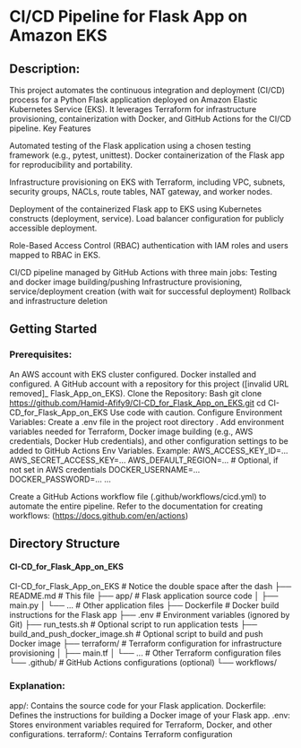 #  CI/CD Pipeline for Flask App on Amazon EKS
##  Description:
 This project automates the continuous integration and deployment (CI/CD) process for a Python Flask application deployed on Amazon Elastic Kubernetes Service (EKS). It leverages Terraform for infrastructure provisioning, containerization with Docker, and GitHub Actions for the CI/CD pipeline.
Key Features

Automated testing of the Flask application using a chosen testing framework (e.g., pytest, unittest).
Docker containerization of the Flask app for reproducibility and portability.

Infrastructure provisioning on EKS with Terraform, including VPC, subnets, security groups, NACLs, route tables, NAT gateway, and worker nodes.

Deployment of the containerized Flask app to EKS using Kubernetes constructs (deployment, service).
Load balancer configuration for publicly accessible deployment.

Role-Based Access Control (RBAC) authentication with IAM roles and users mapped to RBAC in EKS.

CI/CD pipeline managed by GitHub Actions with three main jobs:
Testing and docker image building/pushing
Infrastructure provisioning, service/deployment creation (with wait for successful deployment)
Rollback and infrastructure deletion

##   **Getting Started**

###   Prerequisites:
An AWS account with EKS cluster configured.
Docker installed and configured.
A GitHub account with a repository for this project ([invalid URL removed]_ Flask_App_on_EKS).
Clone the Repository:
Bash
git clone https://github.com/Hamid-Afify9/CI-CD_for_Flask_App_on_EKS.git
cd CI-CD_for_Flask_App_on_EKS
Use code with caution.
Configure Environment Variables:
Create a .env file in the project root directory .
Add environment variables needed for Terraform, Docker image building (e.g., AWS credentials, Docker Hub credentials), and other configuration settings to be added to GitHub Actions Env Variables.
Example:
AWS_ACCESS_KEY_ID=...
AWS_SECRET_ACCESS_KEY=...
AWS_DEFAULT_REGION=...  # Optional, if not set in AWS credentials
DOCKER_USERNAME=...
DOCKER_PASSWORD=...
...


Create a GitHub Actions workflow file (.github/workflows/cicd.yml) to automate the entire pipeline.
Refer to the documentation for creating workflows: (https://docs.github.com/en/actions)

##  **Directory Structure**

 ####   CI-CD_for_Flask_App_on_EKS 
CI-CD_for_Flask_App_on_EKS  # Notice the double space after the dash
├── README.md  # This file
├── app/        # Flask application source code
│   ├── main.py
│   └── ...      # Other application files
├── Dockerfile  # Docker build instructions for the Flask app
├── .env        # Environment variables (ignored by Git)
├── run_tests.sh # Optional script to run application tests
├── build_and_push_docker_image.sh # Optional script to build and push Docker image
├── terraform/  # Terraform configuration for infrastructure provisioning
│   ├── main.tf
│   └── ...      # Other Terraform configuration files
└── .github/    # GitHub Actions configurations (optional)
└── workflows/


###    Explanation:

app/: Contains the source code for your Flask application.
Dockerfile: Defines the instructions for building a Docker image of your Flask app.
.env: Stores environment variables required for Terraform, Docker, and other configurations.
terraform/: Contains Terraform configuration